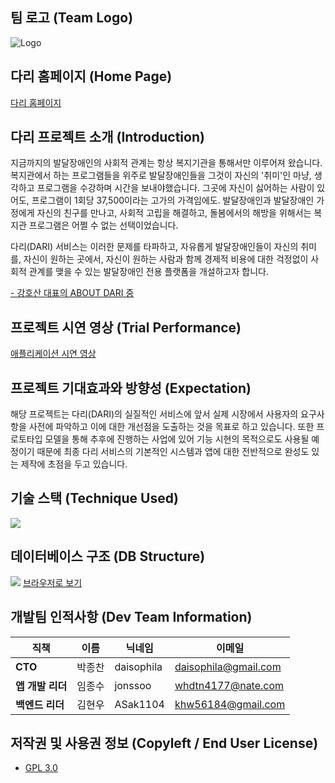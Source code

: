 ## 팀 로고 (Team Logo)
![Logo](https://user-images.githubusercontent.com/31983961/129435458-933e9867-3541-4171-89a5-8d7f98f8cdee.png)

## 다리 홈페이지 (Home Page)
 [다리 홈페이지](https://www.notion.so/DARI-d79d964d869f48d9829bce6f542f0a62)

## 다리 프로젝트 소개 (Introduction)

 지금까지의 발달장애인의 사회적 관계는 항상 복지기관을 통해서만 이루어져 왔습니다. 복지관에서 하는 프로그램들을 위주로 발달장애인들을 그것이 자신의 '취미'인 마냥, 생각하고 프로그램을 수강하며 시간을 보내야했습니다. 그곳에 자신이 싫어하는 사람이 있어도, 프로그램이 1회당 37,500이라는 고가의 가격임에도. 발달장애인과 발달장애인 가정에게 자신의 친구를 만나고, 사회적 고립을 해결하고, 돌봄에서의 해방을 위해서는 복지관 프로그램은 어쩔 수 없는 선택이었습니다.
 
 다리(DARI) 서비스는 이러한 문제를 타파하고, 자유롭게 발달장애인들이 자신의 취미를, 자신이 원하는 곳에서, 자신이 원하는 사람과 함께 경제적 비용에 대한 걱정없이 사회적 관계를 맺을 수 있는 발달장애인 전용 플랫폼을 개설하고자 합니다.

 <a align="right" href="https://www.notion.so/About-DARI-05b4263384ca41d6beac4403e712d361">- 강호산 대표의 ABOUT DARI 중</a>
 

## 프로젝트 시연 영상 (Trial Performance)
[애플리케이션 시연 영상](보류)

 
## 프로젝트 기대효과와 방향성 (Expectation)

 해당 프로젝트는 다리(DARI)의 실질적인 서비스에 앞서 실제 시장에서 사용자의 요구사항을 사전에 파악하고 이에 대한 개선점을 도출하는 것을 목표로 하고 있습니다. 또한 프로토타입 모델을 통해 추후에 진행하는 사업에 있어 기능 시현의 목적으로도 사용될 예정이기 때문에 최종 다리 서비스의 기본적인 시스템과 앱에 대한 전반적으로 완성도 있는 제작에 초점을 두고 있습니다.


## 기술 스택 (Technique Used)
![](https://cdn.discordapp.com/attachments/863018572015992873/875999569509502986/unknown.png)


## 데이터베이스 구조 (DB Structure)
![](https://user-images.githubusercontent.com/31983961/129435740-b5c1791e-6097-4117-af84-6c5929b5a8ce.png)
[브라우저로 보기](https://dbdiagram.io/embed/60efdd1e4ed9be1c05cd99d2)


## 개발팀 인적사항 (Dev Team Information)

|직책|이름|닉네임|이메일|
|---|---|---|---|
|**CTO**|박종찬|daisophila|daisophila@gmail.com|
|**앱 개발 리더**|임종수|jonssoo|whdtn4177@nate.com|
|**백엔드 리더**|김현우|ASak1104|khw56184@gmail.com|


## 저작권 및 사용권 정보 (Copyleft / End User License)
 * [GPL 3.0](https://github.com/ASak1104/DARI_proto/blob/master/LICENSE)
